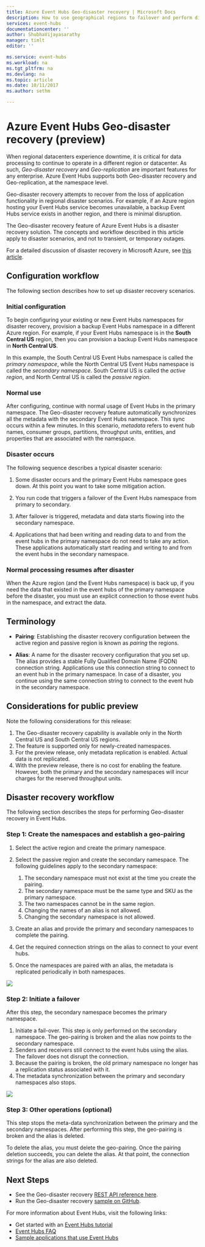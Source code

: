 ```yaml
---
title: Azure Event Hubs Geo-disaster recovery | Microsoft Docs
description: How to use geographical regions to failover and perform disaster recovery in Azure Event Hubs
services: event-hubs
documentationcenter: ''
author: ShubhaVijayasarathy
manager: timlt
editor: ''

ms.service: event-hubs
ms.workload: na
ms.tgt_pltfrm: na
ms.devlang: na
ms.topic: article
ms.date: 10/11/2017
ms.author: sethm

---
```


# Azure Event Hubs Geo-disaster recovery (preview)

When regional datacenters experience downtime, it is critical for data processing to continue to operate in a different region or datacenter. As such, *Geo-disaster recovery* and *Geo-replication* are important features for any enterprise. Azure Event Hubs supports both Geo-disaster recovery and Geo-replication, at the namespace level. 

Geo-disaster recovery attempts to recover from the loss of application functionality in regional disaster scenarios. For example, if an Azure region hosting your Event Hubs service becomes unavailable, a backup Event Hubs service exists in another region, and there is minimal disruption.

The Geo-disaster recovery feature of Azure Event Hubs is a disaster recovery solution. The concepts and workflow described in this article apply to disaster scenarios, and not to transient, or temporary outages.

For a detailed discussion of disaster recovery in Microsoft Azure, see [this article](/azure/architecture/resiliency/disaster-recovery-azure-applications). 

## Configuration workflow

The following section describes how to set up disaster recovery scenarios.

### Initial configuration

To begin configuring your existing or new Event Hubs namespaces for disaster recovery, provision a backup Event Hubs namespace in a different Azure region. For example, if your Event Hubs namespace is in the **South Central US** region, then you can provision a backup Event Hubs namespace in **North Central US**.

In this example, the South Central US Event Hubs namespace is called the *primary namespace*, while the North Central US Event Hubs namespace is called the *secondary namespace*. South Central US is called the *active region*, and North Central US is called the *passive region*.

### Normal use

After configuring, continue with normal usage of Event Hubs in the primary namespace. The Geo-disaster recovery feature automatically synchronizes all the metadata with the secondary Event Hubs namespace. This sync occurs within a few minutes. In this scenario, *metadata* refers to event hub names, consumer groups, partitions, throughput units, entities, and properties that are associated with the namespace.

### Disaster occurs

The following sequence describes a typical disaster scenario:

1. Some disaster occurs and the primary Event Hubs namespace goes down. At this point you want to take some mitigation action.

2. You run code that triggers a failover of the Event Hubs namespace from primary to secondary.

3. After failover is triggered, metadata and data starts flowing into the secondary namespace.

4. Applications that had been writing and reading data to and from the event hubs in the primary namespace do not need to take any action. These applications automatically start reading and writing to and from the event hubs in the secondary namespace.

### Normal processing resumes after disaster

When the Azure region (and the Event Hubs namespace) is back up, if you need the data that existed in the event hubs of the primary namespace before the disaster, you must use an explicit connection to those event hubs in the namespace, and extract the data.

## Terminology

- **Pairing**: Establishing the disaster recovery configuration between the active region and passive region is known as *pairing* the regions.

- **Alias**: A name for the disaster recovery configuration that you set up. The alias provides a stable Fully Qualified Domain Name (FQDN) connection string. Applications use this connection string to connect to an event hub in the primary namespace. In case of a disaster, you continue using the same connection string to connect to the event hub in the secondary namespace.

## Considerations for public preview

Note the following considerations for this release:

1. The Geo-disaster recovery capability is available only in the North Central US and South Central US regions. 
2. The feature is supported only for newly-created namespaces.
3. For the preview release, only metadata replication is enabled. Actual data is not replicated.
4. With the preview release, there is no cost for enabling the feature. However, both the primary and the secondary namespaces will incur charges for the reserved throughput units.

## Disaster recovery workflow

The following section describes the steps for performing Geo-disaster recovery in Event Hubs.

### Step 1: Create the namespaces and establish a geo-pairing

1. Select the active region and create the primary namespace.

2. Select the passive region and create the secondary namespace. The following guidelines apply to the secondary namespace:
	1. The secondary namespace must not exist at the time you create the pairing.
	2. The secondary namespace must be the same type and SKU as the primary namespace.
	3. The two namespaces cannot be in the same region.
	4. Changing the names of an alias is not allowed.
	5. Changing the secondary namespace is not allowed.

3.  Create an alias and provide the primary and secondary namespaces to complete the pairing.

4.  Get the required connection strings on the alias to connect to your event hubs.

5.  Once the namespaces are paired with an alias, the metadata is replicated periodically in both namespaces.

![][1]

### Step 2: Initiate a failover

After this step, the secondary namespace becomes the primary namespace.

1. Initiate a fail-over. This step is only performed on the secondary namespace. The geo-pairing is broken and the alias now points to the secondary namespace.
4. Senders and receivers still connect to the event hubs using the alias. The failover does not disrupt the connection.
5. Because the pairing is broken, the old primary namespace no longer has a replication status associated with it.
6. The metadata synchronization between the primary and secondary namespaces also stops.

![][2]

### Step 3: Other operations (optional)

This step stops the meta-data synchronization between the primary and the secondary namespaces. After performing this step, the geo-pairing is broken and the alias is deleted.

To delete the alias, you must delete the geo-pairing. Once the pairing deletion succeeds, you can delete the alias. At that point, the connection strings for the alias are also deleted.

## Next Steps

- See the Geo-disaster recovery [REST API reference here](/rest/api/eventhub/disasterrecoveryconfigs).
- Run the Geo-disaster recovery [sample on GitHub](https://github.com/Azure/azure-event-hubs/tree/master/samples/DotNet/GeoDRClient).

For more information about Event Hubs, visit the following links:

* Get started with an [Event Hubs tutorial](event-hubs-dotnet-standard-getstarted-send.md)
* [Event Hubs FAQ](event-hubs-faq.md)
* [Sample applications that use Event Hubs](https://github.com/Azure/azure-event-hubs/tree/master/samples)

[1]:./media/event-hubs-geo-dr/eh-geodr1.png
[2]:./media/event-hubs-geo-dr/eh-geodr2.png